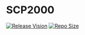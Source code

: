 # SCP2000

[![Release Vision](https://img.shields.io/badge/release-v1.0.x-ff69b4.svg)](https://github.com/GalAster/SCP2000/releases)
[![Repo Size](https://img.shields.io/github/repo-size/GalAster/SCP2000.svg)](https://github.com/GalAster/SCP2000.git)